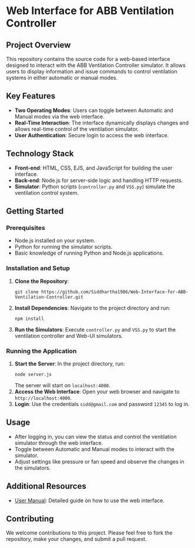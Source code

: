 

# Web Interface for ABB Ventilation Controller

## Project Overview
This repository contains the source code for a web-based interface designed to interact with the ABB Ventilation Controller simulator. It allows users to display information and issue commands to control ventilation systems in either automatic or manual modes.

## Key Features
- **Two Operating Modes**: Users can toggle between Automatic and Manual modes via the web interface.
- **Real-Time Interaction**: The interface dynamically displays changes and allows real-time control of the ventilation simulator.
- **User Authentication**: Secure login to access the web interface.

## Technology Stack
- **Front-end**: HTML, CSS, EJS, and JavaScript for building the user interface.
- **Back-end**: Node.js for server-side logic and handling HTTP requests.
- **Simulator**: Python scripts (`controller.py` and `VSS.py`) simulate the ventilation control system.

## Getting Started
### Prerequisites
- Node.js installed on your system.
- Python for running the simulator scripts.
- Basic knowledge of running Python and Node.js applications.

### Installation and Setup
1. **Clone the Repository**: 
   ```
   git clone https://github.com/Siddhartha1986/Web-Interface-for-ABB-Ventilation-Controller.git
   ```
2. **Install Dependencies**:
   Navigate to the project directory and run:
   ```
   npm install
   ```
3. **Run the Simulators**:
   Execute `controller.py` and `VSS.py` to start the ventilation controller and Web-UI simulators.

### Running the Application
1. **Start the Server**:
   In the project directory, run:
   ```
   node server.js
   ```
   The server will start on `localhost:4000`.
2. **Access the Web Interface**:
   Open your web browser and navigate to `http://localhost:4000`.
3. **Login**:
   Use the credentials `sidd@gmail.com` and password `12345` to log in.

## Usage
- After logging in, you can view the status and control the ventilation simulator through the web interface.
- Toggle between Automatic and Manual modes to interact with the simulator.
- Adjust settings like pressure or fan speed and observe the changes in the simulators.

## Additional Resources
- [User Manual](https://github.com/Siddhartha1986/Web-Interface-for-ABB-Ventilation-Controller/blob/main/user_manual.pdf): Detailed guide on how to use the web interface.

## Contributing
We welcome contributions to this project. Please feel free to fork the repository, make your changes, and submit a pull request.

